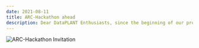 ```yaml
---
date: 2021-08-11
title: ARC-Hackathon ahead
description: Dear DataPLANT Enthusiasts, since the beginning of our project, a lot has happened, always with the goal to improve the Annotated Research Context (ARC) as a FAIR Digital Object. To increase usability, we would like to invite you, the smart minds behind DataPLANT. Together we want to build, use or support ARCs with new tools, templates and ideas...
---
```


![ARC-Hackathon Invitation](/src/assets/images/news/Invitation.svg "ARC-Hackathon Invitation")